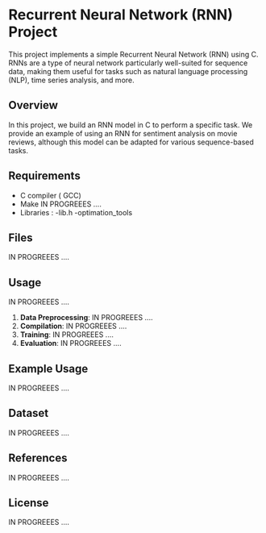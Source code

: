 # Recurrent Neural Network (RNN) Project

This project implements a simple Recurrent Neural Network (RNN) using C. RNNs are a type of neural network particularly well-suited for sequence data,
making them useful for tasks such as natural language processing (NLP), time series analysis, and more.

## Overview

In this project, we build an RNN model in C to perform a specific task. We provide an example of using an RNN for sentiment analysis on movie reviews, although this model 
can be adapted for various sequence-based tasks.

## Requirements

- C compiler ( GCC)
- Make IN PROGREEES ....
- Libraries : -lib.h
              -optimation_tools

## Files
IN PROGREEES ....

## Usage
IN PROGREEES ....
1. **Data Preprocessing**: IN PROGREEES ....
2. **Compilation**: IN PROGREEES ....
3. **Training**: IN PROGREEES ....
4. **Evaluation**: IN PROGREEES ....

## Example Usage
IN PROGREEES ....
## Dataset 
IN PROGREEES ....
## References
IN PROGREEES ....
## License
IN PROGREEES ....
